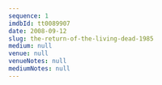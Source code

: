 ```yaml
---
sequence: 1
imdbId: tt0089907
date: 2008-09-12
slug: the-return-of-the-living-dead-1985
medium: null
venue: null
venueNotes: null
mediumNotes: null
---
```


